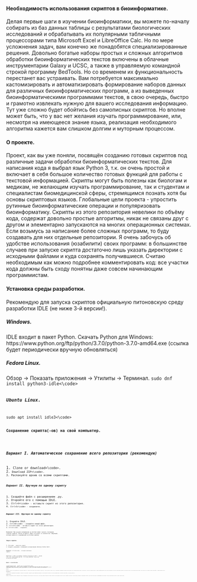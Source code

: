 <h4>Необходимость использования скриптов в биоинформатике.</h4>
Делая первые шаги в изучении биоинформатики, вы можете по-началу собирать из баз данных таблицы с результатами биологических исследований и обрабатывать их популярными табличными процессорами типа Microsoft Excel и LibreOffice Calc. Но по мере усложнения задач, вам конечно же понадобятся специализированные решения. Довольно богатые наборы простых и сложных алгоритмов обработки биоинформатических текстов включены в облачные инструментарии Galaxy и UCSC, а также в управляемую командной строкой программу BedTools. Но со временем их функциональность перестанет вас устраивать. Вам потребуется максимально кастомизировать и автоматизировать формирование наборов данных для различных биоинформатических программ, а из выведенных биоинформатическими программами текстов, в свою очередь, быстро и грамотно извлекать нужную для вашего исследования информацию. Тут уже сложно будет обойтись без самописных скриптов. Но вполне может быть, что у вас нет желания изучать программирование, или, несмотря на имеющееся знание языка, реализация необходимого алгоритма кажется вам слишком долгим и муторным процессом.

<h4>О проекте.</h4>
Проект, как вы уже поняли, посвящён созданию готовых скриптов под различные задачи обработки биоинформатических текстов. Для написания кода я выбрал язык Python 3, т.к. он очень простой и включает в себя большое количество готовых функций для работы с текстовой информацией. Скрипты могут быть полезны как биологам и медикам, не желающим изучать программирование, так и студентам и специалистам биомедицинской сферы, стремящимся познать хотя бы основы скриптовых языков. Глобальные цели проекта - упростить рутинные биоинформатические операции и популяризовать биоинформатику. Скрипты из этого репозитория невелики по объёму кода, содержат довольно простые алгоритмы, никак не связаны друг с другом и элементарно запускаются на многих операционных системах. Если возьмусь за написание более сложных программ, то буду создавать для них отдельные репозитории. Я очень забочусь об удобстве использования (юзабилити) своих программ: в большинстве случаев при запуске скрипта достаточно лишь указать директории с исходными файлами и куда сохранять получившиеся. Считаю необходимым как можно подробнее комментировать код: все участки кода должны быть сходу понятны даже совсем начинающим программистам.

<h4>Установка среды разработки.</h4>
Рекомендую для запуска скриптов официальную питоновскую среду разработки IDLE (не ниже 3-й версии!).

<h5> Windows.</h5>
IDLE входит в пакет Python. Скачать Python для Windows:
https://www.python.org/ftp/python/3.7.0/python-3.7.0-amd64.exe
(ссылка будет периодически вручную обновляться)

<h5>Fedora Linux.</h5>
Обзор → Показать приложения → Утилиты → Терминал.
<code>sudo dnf install python3-idle<\code>

<h5>Ubuntu Linux.</h5>
<code>sudo apt install idle3<\code>

<h4>Сохранение скрипта(-ов) на свой компьютер.</h4>

<h5>Вариант I. Автоматическое сохранение всего репозитория (рекомендую)</h5>
1. <code>Clone or download<\code>.
2. <code>Download ZIP<\code>.
3. Распакуйте архив со всеми скриптами.

<h5>Вариант II. Вручную по одному скрипту</h5>
1. Создайте файл с расширением .py.
2. Откройте его с помощью IDLE.
3. <code>Ctrl+V<\code> - вставьте скрипт из этого репозитория.
4. <code>Ctrl+S<\code> - сохраните.

<h5>Вариант III. Вручную по одному скрипту</h5>
1. Откройте IDLE.
2. <code>Ctrl+N<\code> - создайте новый файл.
3. <code>Ctrl+V<\code> - вставьте скрипт из этого репозитория.
4. <code>Ctrl+S<\code> - сохраните.

Внимание! При ручном копировании из Github может съехать последняя строчка скрипта. После вставки в IDLE отступите то количество табуляций, которое имеется в выложенной на Github версии.

<h4>Запуск скрипта.</h4>
1. <code>F5<\code> - запустите скрипт.
2. Следуйте указаниям в появившейся интерактивной оболочке Python Shell.

Аварийно: <code>Ctrl+F6<\code> - остановка выполнения скрипта.

Примечание: в IDLE 3 на Windows (включая актуальную на 2017 г. версию 3.6), есть такой неприятный баг, что хоткеи работают только при английской раскладке.

<h4>Диалог с пользователем.</h4>
<code>[опция1|опция2]<\code> - введите одну из перечисленных опций.
<code>[опция1(|<enter>)|опция2]<\code> - опция1 - опция по умолчанию. Т.е. вместо ввода этой опции можно просто нажать enter.
<code>[опция1(|опция2|опция3)|опция4]<\code> - опции 1, 2 и 3 равнозначны. Т.е., если вы ввели любую из этих опций, работа программы будет одинаковой.
<code>[пример1|пример2|...]<\code> - если после перечисления в квадратных скобках стоит многоточие, то это - не опции, а примеры того, что вы должны ввести.

<h4>Качество.</h4>
Внимательно тестирую все свои программы вначале на элементарных выборках (так, чтобы легко было визуально оценить правильность результатов), а потом на реальных. Но имейте в виду, что применяемые в биоинформатике программы способны принимать только определённые форматы входных текстовых данных, а также могут неправильно работать с небрежно отформатированными текстами. Краткие рекомендации по подготовке исходных файлов прописываю в начале каждого скрипта. Если скрипт выводит ошибку, кидайте в Issues полный текст этой ошибки и отрывки исходных файлов — попробуем разобраться вместе.

<h4>Присоединяйтесь!</h4>
С любыми вопросами и предложениями смело обращайтесь в разделе Issues. Приглашаю к сотрудничеству других добровольцев-программистов. Если ваши скрипты качественные и соответствуют философии проекта, описанной во втором абзаце, то буду рад их разместить.

<h4>Поддержка проекта.</h4>
Возможно, в дальнейшем буду создавать и дорабатывать скрипты под индивидуальные запросы заказчиков на платной основе, но сейчас проект держится исключительно на моём энтузиазме. Если вам пригодились скрипты, или просто понравилась идея проекта, вы можете выразить благодарность пожертвованием, пройдя по ссылке https://money.yandex.ru/to/41001832285976. Плюс расскажите о проекте однокурсникам или коллегам:). Заранее огромное спасибо!
